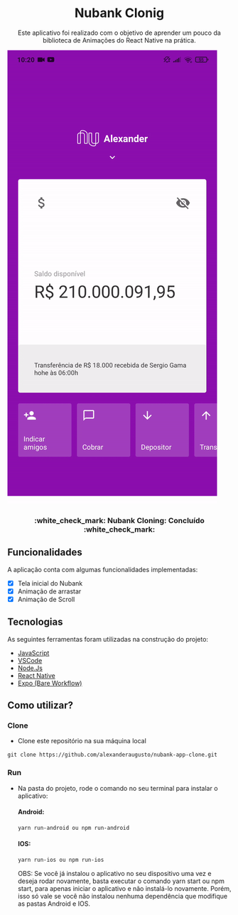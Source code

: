 <h1 align="center">Nubank Clonig</h1>
<p align="center">
Este aplicativo foi realizado com o objetivo de aprender um pouco da biblioteca de Animações do React Native na prática.
</p>

![Está é uma demonstração do aplitivo](src/assets/app.gif)
<h3 align="center"> 
	:white_check_mark:  Nubank Cloning: Concluído  :white_check_mark:
</h3>

## Funcionalidades
A aplicação conta com algumas funcionalidades implementadas:
- [X] Tela inicial do Nubank
- [X] Animação de arrastar
- [X] Animação de Scroll

## Tecnologias
As seguintes ferramentas foram utilizadas na construção do projeto:
- [JavaScript](https://www.javascript.com/)
- [VSCode](https://code.visualstudio.com/)
- [Node.Js](https://nodejs.org/)
- [React Native](https://reactnative.dev/)
- [Expo (Bare Workflow)](https://github.com/expo/create-react-native-app)

## Como utilizar? 

### Clone
- Clone este repositório na sua máquina local
```
git clone https://github.com/alexanderaugusto/nubank-app-clone.git
```

### Run
- Na pasta do projeto, rode o comando no seu terminal para instalar o aplicativo:

  #### Android:
  ```sh
  yarn run-android ou npm run-android 
  ```
  #### IOS: 
  ```sh
  yarn run-ios ou npm run-ios 
  ```

  OBS: Se você já instalou o aplicativo no seu dispositivo uma vez e deseja rodar novamente, basta executar o comando yarn start ou npm start, para apenas iniciar o aplicativo e não instalá-lo novamente. Porém, isso só vale se você não instalou nenhuma dependência que modifique as pastas Android e IOS.